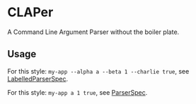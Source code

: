 # CLAPer

A Command Line Argument Parser without the boiler plate.

## Usage

For this style: `my-app --alpha a --beta 1 --charlie true`, see [LabelledParserSpec](src/test/scala/io/mattroberts/LabelledParserSpec.scala).

For this style: `my-app a 1 true`, see [ParserSpec](src/test/scala/io/mattroberts/ParserSpec.scala).
